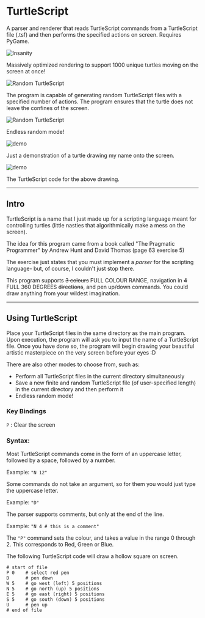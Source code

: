 # TurtleScript
A parser and renderer that reads TurtleScript commands from a TurtleScript file (.tsf) and then performs the specified actions on screen. Requires PyGame.

![Insanity](https://github.com/Nytra/TurtleScript/blob/master/assets/demo3.gif)

Massively optimized rendering to support 1000 unique turtles moving on the screen at once!

![Random TurtleScript](https://github.com/Nytra/TurtleScript/blob/master/assets/random.png)

The program is capable of generating random TurtleScript files with a specified number of actions. The program ensures that the turtle does not leave the confines of the screen.

![Random TurtleScript](https://github.com/Nytra/TurtleScript/blob/master/assets/demo2.gif)

Endless random mode!

![demo](https://github.com/Nytra/TurtleScript/blob/master/assets/demo1.gif)

Just a demonstration of a turtle drawing my name onto the screen.

![demo](https://github.com/Nytra/TurtleScript/blob/master/assets/yeah_comments.png)

The TurtleScript code for the above drawing.

---

## Intro

TurtleScript is a name that I just made up for a scripting language meant for controlling turtles (little nasties that algorithmically make a mess on the screen).

The idea for this program came from a book called "The Pragmatic Programmer" by Andrew Hunt and David Thomas (page 63 exercise 5)

The exercise just states that you must implement a *parser* for the scripting language- but, of course, I couldn't just stop there. 

This program supports ~~3 colours~~ FULL COLOUR RANGE, navigation in ~~4~~ FULL 360 DEGREES ~~directions~~, and pen up/down commands. You could draw anything from your wildest imagination.

---

## Using TurtleScript

Place your TurtleScript files in the same directory as the main program. Upon execution, the program will ask you to input the name of a TurtleScript file. Once you have done so, the program will begin drawing your beautiful artistic masterpiece on the very screen before your eyes :D

There are also other modes to choose from, such as:
- Perform all TurtleScript files in the current directory simultaneously
- Save a new finite and random TurtleScript file (of user-specified length) in the current directory and then perform it
- Endless random mode!

### Key Bindings

`P` : Clear the screen

### Syntax:

Most TurtleScript commands come in the form of an uppercase letter, followed by a space, followed by a number.

Example: `"N 12"`

Some commands do not take an argument, so for them you would just type the uppercase letter.

Example: `"D"`

The parser supports comments, but only at the end of the line.

Example: `"N 4 # this is a comment"`

The `"P"` command sets the colour, and takes a value in the range 0 through 2. This corresponds to Red, Green or Blue. 

The following TurtleScript code will draw a hollow square on screen.

```
# start of file
P 0    # select red pen
D      # pen down
W 5    # go west (left) 5 positions
N 5    # go north (up) 5 positions
E 5    # go east (right) 5 positions
S 5    # go south (down) 5 positions
U      # pen up
# end of file
```
